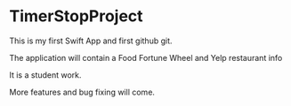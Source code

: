 # TimerStopProject

This is my first Swift App and first github git.

The application will contain a Food Fortune Wheel and Yelp restaurant info

It is a student work. 

More features and bug fixing will come. 

